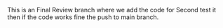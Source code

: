 This is an Final Review branch where we add the code for Second test it then if the code works fine the push to main branch.
